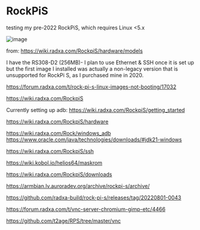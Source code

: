 # RockPiS
testing my pre-2022 RockPiS, which requires Linux &lt;5.x

![image](https://github.com/hatonthecat/RockPiS/assets/76194453/4ecfd7b2-407d-4e63-b946-d887a9b0acc5)

from: https://wiki.radxa.com/RockpiS/hardware/models

I have the RS308-D2 (256MB)- I plan to use Ethernet & SSH once it is set up but the first image I installed was actually a non-legacy version that is unsupported for RockPi S, as I purchased mine in 2020. 

https://forum.radxa.com/t/rock-pi-s-linux-images-not-booting/17032

https://wiki.radxa.com/RockpiS

Currently setting up adb:  https://wiki.radxa.com/RockpiS/getting_started

https://wiki.radxa.com/RockpiS/hardware

https://wiki.radxa.com/Rock/windows_adb
https://www.oracle.com/java/technologies/downloads/#jdk21-windows

https://wiki.radxa.com/RockpiS/ssh

https://wiki.kobol.io/helios64/maskrom

https://wiki.radxa.com/RockpiS/downloads

https://armbian.lv.auroradev.org/archive/rockpi-s/archive/

https://github.com/radxa-build/rock-pi-s/releases/tag/20220801-0043

https://forum.radxa.com/t/vnc-server-chromium-gimp-etc/4466

https://github.com/t2age/RPS/tree/master/vnc
